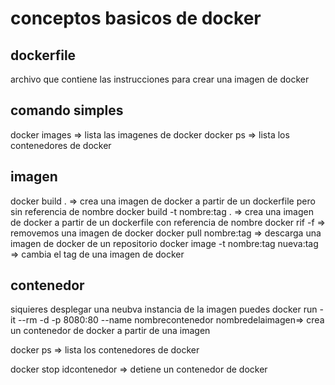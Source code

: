 # conceptos basicos de docker

## dockerfile
archivo que contiene las instrucciones para crear una imagen de docker  

## comando simples

docker images => lista las imagenes de docker
docker ps => lista los contenedores de docker

## imagen
docker build  . =>  crea una imagen de docker a partir de un dockerfile pero sin referencia  de nombre
docker build  -t nombre:tag . =>  crea una imagen de docker a partir de un dockerfile con referencia de nombre
docker rif -f  =>  removemos una imagen de docker 
docker pull nombre:tag => descarga una imagen de docker de un repositorio
docker image -t  nombre:tag  nueva:tag => cambia el tag de una imagen de docker

## contenedor
siquieres desplegar una neubva instancia de la imagen puedes 
docker run -it --rm -d -p 8080:80 --name nombrecontenedor nombredelaimagen=>  crea un contenedor de docker a partir de una imagen 


docker ps => lista los contenedores de docker 

docker stop idcontenedor => detiene un contenedor de docker

